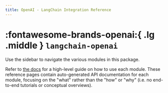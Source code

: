 ```yaml
---
title: OpenAI - LangChain Integration Reference
---
```


# :fontawesome-brands-openai:{ .lg .middle } `langchain-openai`

Use the sidebar to navigate the various modules in this package.

Refer to [the docs](https://docs.langchain.com/oss/python/integrations/providers/openai) for a high-level guide on how to use each module. These reference pages contain auto-generated API documentation for each module, focusing on the "what" rather than the "how" or "why" (i.e. no end-to-end tutorials or conceptual overviews).
